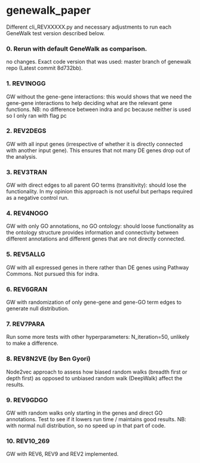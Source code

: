 # genewalk_paper

Different cli_REVXXXXX.py and necessary adjustments to run each GeneWalk test version described below.

### 0. Rerun with default GeneWalk as comparison.
no changes. Exact code version that was used: master branch of genewalk repo (Latest commit 8d732bb). 
### 1. REV1NOGG 
GW without the gene-gene interactions: this would shows that we need the gene-gene interactions to 
help deciding what are the relevant gene functions. 
NB: no difference between indra and pc because neither is used so I only ran with flag pc 
### 2. REV2DEGS
GW with all input genes (irrespective of whether it is directly connected with another input gene). This ensures that not many DE genes drop out of the analysis.
### 3. REV3TRAN 
GW with direct edges to all parent GO terms (transitivity): should lose the functionality. In my opinion this approach is not useful but perhaps required as a negative control run.
### 4. REV4NOGO 
GW with only GO annotations, no GO ontology: should loose functionality as the ontology structure provides information and connectivity between different annotations and different genes that are not directly connected.
### 5. REV5ALLG 
GW with all expressed genes in there rather than DE genes using Pathway Commons.
Not pursued this for indra. 
### 6. REV6GRAN
GW with randomization of only gene-gene and gene-GO term edges to generate null distribution.
### 7. REV7PARA
Run some more tests with other hyperparameters: N_iteration=50, unlikely to make a difference.
### 8. REV8N2VE (by Ben Gyori)
Node2vec approach to assess how biased random walks (breadth first or depth first) as opposed to unbiased random walk (DeepWalk) affect the results.
### 9. REV9GDGO
GW with random walks only starting in the genes and direct GO annotations. Test to see if it lowers run time / maintains good results. NB: with normal null distribution, so no speed up in that part of code.
### 10. REV10_269
GW with REV6, REV9 and REV2 implemented.

